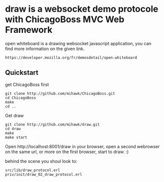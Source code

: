 draw is a websocket demo protocole with ChicagoBoss MVC Web Framework
=====================================================================

open whiteboard is a drawing websocket javascript application,
you can find more information on the given link. 

    https://developer.mozilla.org/fr/demosdetail/open-whiteboard


Quickstart
----------

get ChicagoBoss first

    git clone http://github.com/mihawk/ChicagoBoss.git
    cd ChicagoBoss 
    make
    cd ..
    
    
Get draw 
    
    git clone http://github.com/mihawk/draw.git
    cd draw
    make
    make start

Open http://localhost:8001/draw in your browser, 
open a second webrowser on the same url, or more
on the first browser, start to draw. :) 

behind the scene you shoul look to:

    src/lib/draw_protocol.erl
    priv/init/draw_02_draw_protocol.erl



    



